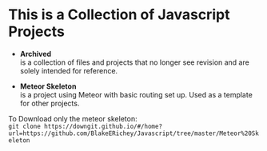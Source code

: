 This is a Collection of Javascript Projects
===

* **Archived**  
      is a collection of files and projects that no longer see revision and are solely
      intended for reference.

* **Meteor Skeleton**  
      is a project using Meteor with basic routing set up. Used as a template for
      other projects.  
      
To Download only the meteor skeleton:  
`git clone https://downgit.github.io/#/home?url=https://github.com/BlakeERichey/Javascript/tree/master/Meteor%20Skeleton`
